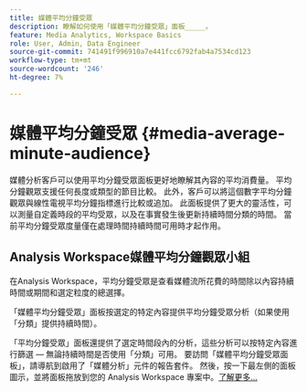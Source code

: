 ```yaml
---
title: 媒體平均分鐘受眾
description: 瞭解如何使用「媒體平均分鐘受眾」面板_____。
feature: Media Analytics, Workspace Basics
role: User, Admin, Data Engineer
source-git-commit: 741491f996910a7e441fcc6792fab4a7534cd123
workflow-type: tm+mt
source-wordcount: '246'
ht-degree: 7%

---
```


# 媒體平均分鐘受眾 {#media-average-minute-audience}

媒體分析客戶可以使用平均分鐘受眾面板更好地瞭解其內容的平均消費量。 平均分鐘觀眾支援任何長度或類型的節目比較。 此外，客戶可以將這個數字平均分鐘觀眾與線性電視平均分鐘指標進行比較或追加。 此面板提供了更大的靈活性，可以測量自定義時段的平均受眾，以及在事實發生後更新持續時間分類的時間。 當前平均分鐘受眾度量僅在處理時間持續時間可用時才起作用。

## Analysis Workspace媒體平均分鐘觀眾小組

在Analysis Workspace，平均分鐘受眾是查看媒體流所花費的時間除以內容持續時間或期間和選定粒度的總選擇。


「媒體平均分鐘受眾」面板按選定的特定內容提供平均分鐘受眾分析（如果使用「分類」提供持續時間）。

「平均分鐘受眾」面板還提供了選定時間段內的分析，這些分析可以按特定內容進行篩選 — 無論持續時間是否使用「分類」可用。 要訪問「媒體平均分鐘受眾面板」，請導航到啟用了「媒體分析」元件的報告套件。 然後，按一下最左側的面板圖示，並將面板拖放到您的 Analysis Workspace 專案中。[了解更多...](https://experienceleague.adobe.com/docs/analytics/analyze/analysis-workspace/c-panels/average-minute-audience-panel.html)

<!-- ## DOES THIS APPLY Get Concurrent Viewers via Analytics Reporting API

REVISE You can also get concurrent viewer data for up to 1-month at a time at minute-level granularity using the Analytics Reporting API 2.0.  The reporting API uses the same definition of concurrent viewers as Analysis Workspace.  For more information see [_*Get concurrent viewers JSON report data with Analytics 2.0 APIs*_](/help/media-reports/media-default-reports/get-concurrent-json20.md). -->
